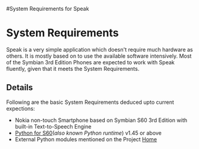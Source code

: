 #System Requirements for Speak

# System Requirements #

Speak is a very simple application which doesn't require much hardware as others. It is mostly based on to use the available software intensively. Most of the Symbian 3rd Edition Phones are expected to work with Speak fluently, given that it meets the System Requirements.


## Details ##

Following are the basic System Requirements deduced upto current expections:
  * Nokia non-touch Smartphone based on Symbian S60 3rd Edition with built-in Text-to-Speech Engine
  * [Python for S60](http://www.pys60.org)(_also known Python runtime_) v1.45 or above
  * External Python modules mentioned on the Project [Home](http://code.google.com/p/pys60speak/)